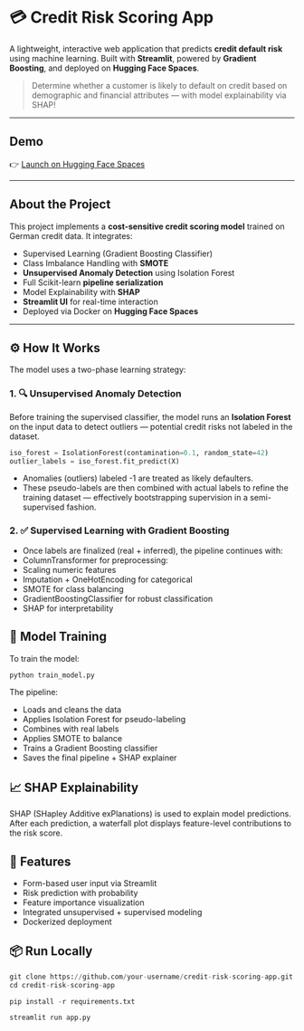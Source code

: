 # 💳 Credit Risk Scoring App

A lightweight, interactive web application that predicts **credit default risk** using machine learning. Built with **Streamlit**, powered by **Gradient Boosting**, and deployed on **Hugging Face Spaces**.

> Determine whether a customer is likely to default on credit based on demographic and financial attributes — with model explainability via SHAP!

---

## Demo

👉 [Launch on Hugging Face Spaces](https://huggingface.co/spaces/aparnaaaw/credit_analysis)  

---

## About the Project

This project implements a **cost-sensitive credit scoring model** trained on German credit data. It integrates:

- Supervised Learning (Gradient Boosting Classifier)
- Class Imbalance Handling with **SMOTE**
- **Unsupervised Anomaly Detection** using Isolation Forest
- Full Scikit-learn **pipeline serialization**
- Model Explainability with **SHAP**
- **Streamlit UI** for real-time interaction
- Deployed via Docker on **Hugging Face Spaces**

---

## ⚙️ How It Works

The model uses a two-phase learning strategy:

### 1. 🔍 Unsupervised Anomaly Detection

Before training the supervised classifier, the model runs an **Isolation Forest** on the input data to detect outliers — potential credit risks not labeled in the dataset.

```python
iso_forest = IsolationForest(contamination=0.1, random_state=42)
outlier_labels = iso_forest.fit_predict(X)
```
- Anomalies (outliers) labeled -1 are treated as likely defaulters.
- These pseudo-labels are then combined with actual labels to refine the training dataset — effectively bootstrapping supervision in a semi-supervised fashion.

### 2. ✅ Supervised Learning with Gradient Boosting
- Once labels are finalized (real + inferred), the pipeline continues with:
- ColumnTransformer for preprocessing:
- Scaling numeric features
- Imputation + OneHotEncoding for categorical
- SMOTE for class balancing
- GradientBoostingClassifier for robust classification
- SHAP for interpretability

## 🧪 Model Training

To train the model:

```python
python train_model.py
```

The pipeline:
 - Loads and cleans the data
 - Applies Isolation Forest for pseudo-labeling
 - Combines with real labels
 - Applies SMOTE to balance
 - Trains a Gradient Boosting classifier
 - Saves the final pipeline + SHAP explainer

## 📈 SHAP Explainability
SHAP (SHapley Additive exPlanations) is used to explain model predictions. After each prediction, a waterfall plot displays feature-level contributions to the risk score.

## 🧪 Features
 - Form-based user input via Streamlit
 - Risk prediction with probability
 - Feature importance visualization
 - Integrated unsupervised + supervised modeling
 - Dockerized deployment

## 📦 Run Locally
```python
git clone https://github.com/your-username/credit-risk-scoring-app.git
cd credit-risk-scoring-app

pip install -r requirements.txt

streamlit run app.py
```
